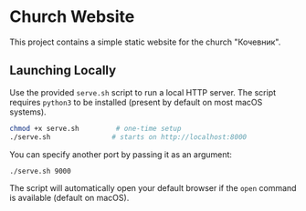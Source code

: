 
# Church Website

This project contains a simple static website for the church "Кочевник".

## Launching Locally

Use the provided `serve.sh` script to run a local HTTP server. The script requires `python3` to be installed (present by default on most macOS systems).

```bash
chmod +x serve.sh         # one-time setup
./serve.sh               # starts on http://localhost:8000
```
You can specify another port by passing it as an argument:

```bash
./serve.sh 9000
```

The script will automatically open your default browser if the `open` command is available (default on macOS).
